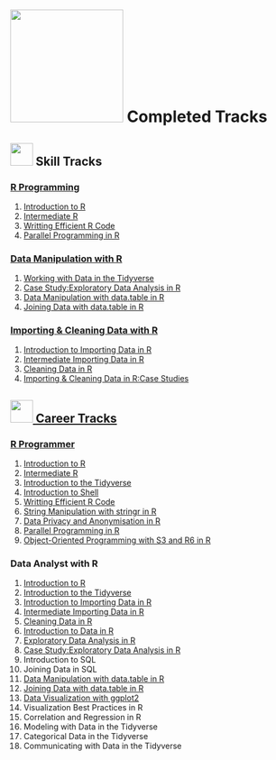 # <img src="https://vectorlogoseek.com/wp-content/uploads/2019/05/datacamp-vector-logo.png" width="200"/> Completed Tracks
## <img src="https://www.blockspring.com/assets/r_icon-4430867d3ab1a3b1c975a195aabc5051a7099973eccd9cd00f8ea8c796b2e950.png" width="40"> Skill Tracks
<h3><a href="https://github.com/letsang/useR/blob/master/certifications     /R_programming.pdf">R Programming</h3>
<ol>
  <li><a href="https://github.com/letsang/useR/blob/master/certifications/Introduction_to_R.pdf">Introduction to R</li>
  <li><a href="https://github.com/letsang/useR/blob/master/certifications/Intermediate_R.pdf">Intermediate R</li>
  <li><a href="https://github.com/letsang/useR/blob/master/certifications/Writting_efficient_R_code.pdf">Writting Efficient R Code</li>
  <li><a href="https://github.com/letsang/useR/blob/master/certifications/Parallel_programming_in_R.pdf">Parallel Programming in R</li>
</ol>
<h3><a href="https://github.com/letsang/useR/blob/master/certifications/Data_Manipulation_with_R.pdf">Data Manipulation with R</h3>
<ol>
  <li><a href="https://github.com/letsang/useR/blob/master/certifications/Working_with_Data_in_the_Tidyverse.pdf">Working with Data in the Tidyverse</li>
  <li><a href="https://github.com/letsang/useR/blob/master/certifications/Case_Study:Exploratory_Data_Analysis_in_R.pdf">Case Study:Exploratory Data Analysis in R</li>
  <li><a href="https://github.com/letsang/useR/blob/master/certifications/Data_Manipulation_with_data.table_in_R.pdf">Data Manipulation with data.table in R</li>
  <li><a href="https://github.com/letsang/useR/blob/master/certifications/Joining_Data_with_data.table_in_R.pdf">Joining Data with data.table in R</li>
</ol>
<h3><a href="https://github.com/letsang/useR/blob/master/certifications/Importing_%26_Cleaning_Data_with_R.pdf">Importing & Cleaning Data with R</h3>
<ol>
  <li><a href="https://github.com/letsang/useR/blob/master/certifications/Introduction_to_Importing_Data_in_R.pdf">Introduction to Importing Data in R</li>
  <li><a href="https://github.com/letsang/useR/blob/master/certifications/Intermediate_Importing_Data_in_R.pdf">Intermediate Importing Data in R</li>
  <li><a href="https://github.com/letsang/useR/blob/master/certifications/Cleaning_Data_in_R.pdf">Cleaning Data in R</li>
  <li><a href="https://github.com/letsang/useR/blob/master/certifications/Importing_%26_Cleaning_Data_in_R:Case_Studies.pdf">Importing & Cleaning Data in R:Case Studies</li>
</ol>
  
## <img src="https://www.blockspring.com/assets/r_icon-4430867d3ab1a3b1c975a195aabc5051a7099973eccd9cd00f8ea8c796b2e950.png" width="40"> Career Tracks
<h3><a href="https://github.com/letsang/useR/blob/master/certifications/R_Programmer.pdf">R Programmer</h3>
<ol>
  <li><a href="https://github.com/letsang/useR/blob/master/certifications/Introduction_to_R.pdf">Introduction to R</li>
  <li><a href="https://github.com/letsang/useR/blob/master/certifications/Intermediate_R.pdf">Intermediate R</li>
  <li><a href="https://github.com/letsang/useR/blob/master/certifications/Introduction_to_the_Tidyverse.pdf">Introduction to the Tidyverse</li>
  <li><a href="https://github.com/letsang/useR/blob/master/certifications/Introduction_to_Shell.pdf">Introduction to Shell</li>
  <li><a href="https://github.com/letsang/useR/blob/master/certifications/Writting_efficient_R_code.pdf">Writting Efficient R Code</li>
  <li><a href="https://github.com/letsang/useR/blob/master/certifications/String_Manipulation_with_stringr_in_R.pdf">String Manipulation with stringr in R</li>
  <li><a href="https://github.com/letsang/useR/blob/master/certifications/Data_Privacy_and_Anonymization_in_R.pdf">Data Privacy and Anonymisation in R</li>
  <li><a href="https://github.com/letsang/useR/blob/master/certifications/Parallel_programming_in_R.pdf">Parallel Programming in R</li>
  <li><a href="https://github.com/letsang/useR/blob/master/certifications/Object-Oriented_Programming_with_S3_and_R6_in_R.pdf">Object-Oriented Programming with S3 and R6 in R</li>
</ol>
<h3><a>Data Analyst with R</h3>
<ol>
  <li><a href="https://github.com/letsang/useR/blob/master/certifications/Introduction_to_R.pdf">Introduction to R</li>
  <li><a href="https://github.com/letsang/useR/blob/master/certifications/Introduction_to_the_Tidyverse.pdf">Introduction to the Tidyverse</li>
  <li><a href="https://github.com/letsang/useR/blob/master/certifications/Introduction_to_Importing_Data_in_R.pdf">Introduction to Importing Data in R</li>
  <li><a href="https://github.com/letsang/useR/blob/master/certifications/Intermediate_Importing_Data_in_R.pdf">Intermediate Importing Data in R</li>
  <li><a href="https://github.com/letsang/useR/blob/master/certifications/Cleaning_Data_in_R.pdf">Cleaning Data in R</li>
  <li><a href="https://github.com/letsang/useR/blob/master/certifications/Introduction_to_Data_in_R.pdf">Introduction to Data in R</li>
  <li><a href="https://github.com/letsang/useR/blob/master/certifications/Exploratory_Data_Analysis_in_R.pdf">Exploratory Data Analysis in R</li>
  <li><a href="https://github.com/letsang/useR/blob/master/certifications/Case_Study:Exploratory_Data_Analysis_in_R.pdf">Case Study:Exploratory Data Analysis in R</li>
  <li><a>Introduction to SQL</li>
  <li><a>Joining Data in SQL</li>
  <li><a href="https://github.com/letsang/useR/blob/master/certifications/Data_Manipulation_with_data.table_in_R.pdf">Data Manipulation with data.table in R</li>
  <li><a href="https://github.com/letsang/useR/blob/master/certifications/Joining_Data_with_data.table_in_R.pdf">Joining Data with data.table in R</li>
  <li><a href="https://github.com/letsang/useR/blob/master/certifications/Data_Visualization_with_ggplot2.pdf">Data Visualization with ggplot2</li>
  <li><a>Visualization Best Practices in R</li>
  <li><a>Correlation and Regression in R</li>
  <li><a>Modeling with Data in the Tidyverse</li>
  <li><a>Categorical Data in the Tidyverse</li>
  <li><a>Communicating with Data in the Tidyverse</li>
</ol>
